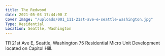 ```yaml
---
title: The Redwood
date: 2021-05-03 17:44:00 Z
Cover Image: "/uploads/001_111-21st-ave-e-seattle-washington.jpg"
Type: Residential
Location: Seattle, Washington
---
```


111 21st Ave E, Seattle, Washington 
75 Residential Micro Unit Development 
located on Capitol Hill.

